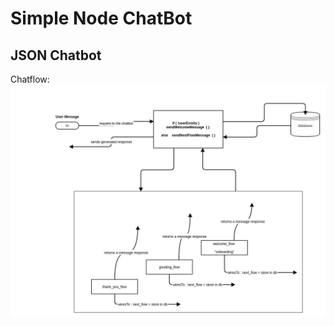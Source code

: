 # Simple Node ChatBot

## JSON Chatbot


Chatflow: 
<br>
![alt text](https://github.com/vishalchauhan22/node-chat-bot/blob/master/examples/public/flow.jpg "Chatflow")
